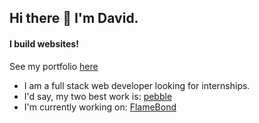 ## Hi there 👋 I'm David.
#### I build websites!

See my portfolio [here](https://davidsling.in)

- I am a full stack web developer looking for internships.
- I'd say, my two best work is: [pebble](https://github.com/david-sling/pebble)
- I'm currently working on: [FlameBond](https://github.com/david-sling/flame-bond)
